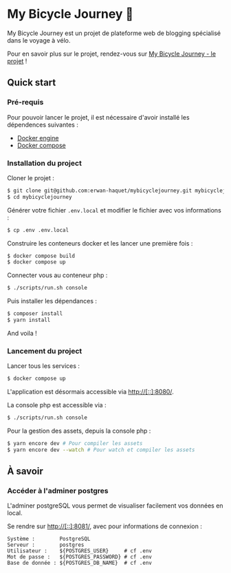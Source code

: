 # My Bicycle Journey 🚴
My Bicycle Journey est un projet de plateforme web de blogging spécialisé dans le voyage à vélo.   

Pour en savoir plus sur le projet, rendez-vous sur [My Bicycle Journey - le projet](https://github.com/erwan-haquet/mybicyclejourney/wiki/My-Bicycle-Journey) !

## Quick start

### Pré-requis

Pour pouvoir lancer le projet, il est nécessaire d'avoir installé les dépendences suivantes :

- [Docker engine](https://docs.docker.com/engine/installation/)
- [Docker compose](https://docs.docker.com/compose/install/)

### Installation du project

Cloner le projet :

```bash
$ git clone git@github.com:erwan-haquet/mybicyclejourney.git mybicyclejourney
$ cd mybicyclejourney
```

Générer votre fichier `.env.local` et modifier le fichier avec vos informations :

```bash
$ cp .env .env.local
```

Construire les conteneurs docker et les lancer une première fois :

```bash
$ docker compose build 
$ docker compose up 
```

Connecter vous au conteneur php :   
```bash
$ ./scripts/run.sh console
```

Puis installer les dépendances :
```bash
$ composer install 
$ yarn install
```

And voila !

### Lancement du project

Lancer tous les services :

```bash
$ docker compose up
```

L'application est désormais accessible via [http://[::]:8080/](http://[::]:8080/).

La console php est accessible via :   
```bash
$ ./scripts/run.sh console
```

Pour la gestion des assets,  depuis la console php :    
```bash 
$ yarn encore dev # Pour compiler les assets
$ yarn encore dev --watch # Pour watch et compiler les assets
```

## À savoir

### Accéder à l'adminer postgres
L'adminer postgreSQL vous permet de visualiser facilement vos données en local.

Se rendre sur [http://[::]:8081/](http://[::]:8081/), avec pour informations de connexion :   

```
Système :        PostgreSQL
Serveur :        postgres
Utilisateur :    ${POSTGRES_USER}     # cf .env
Mot de passe :   ${POSTGRES_PASSWORD} # cf .env
Base de donnée : ${POSTGRES_DB_NAME}  # cf .env
```


